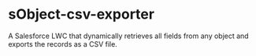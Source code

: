 # sObject-csv-exporter
A Salesforce LWC that dynamically retrieves all fields from any object and exports the records as a CSV file.
